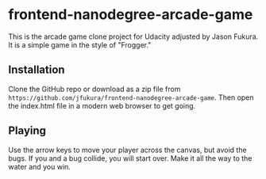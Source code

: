 frontend-nanodegree-arcade-game
===============================

This is the arcade game clone project for Udacity adjusted by Jason Fukura. It is
a simple game in the style of "Frogger."

## Installation

Clone the GitHub repo or download as a zip file from `https://github.com/jfukura/frontend-nanodegree-arcade-game`.
Then open the index.html file in a modern web browser to get going.

## Playing

Use the arrow keys to move your player across the canvas, but avoid the bugs.
If you and a bug collide, you will start over.  Make it all the way to the water
and you win.
